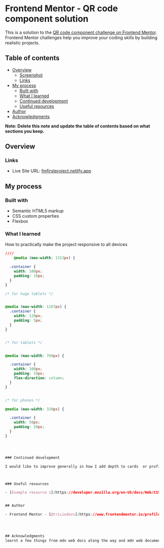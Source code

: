 # Frontend Mentor - QR code component solution

This is a solution to the [QR code component challenge on Frontend Mentor](https://www.frontendmentor.io/challenges/qr-code-component-iux_sIO_H). Frontend Mentor challenges help you improve your coding skills by building realistic projects. 

## Table of contents

- [Overview](#overview)
  - [Screenshot](#screenshot)
  - [Links](#links)
- [My process](#my-process)
  - [Built with](#built-with)
  - [What I learned](#what-i-learned)
  - [Continued development](#continued-development)
  - [Useful resources](#useful-resources)
- [Author](#author)
- [Acknowledgments](#acknowledgments)

**Note: Delete this note and update the table of contents based on what sections you keep.**

## Overview



### Links


- Live Site URL: [fmfirstproject.netlify.app]( https://triciodevs.github.io/FM-challenge-1/)

## My process

### Built with

- Semantic HTML5 markup
- CSS custom properties
- Flexbox





### What I learned

How to practically make the project responsive to all devices 

```css
////
    @media (max-width: 1313px) {

  .container {
    width: 100px;
    padding: 10px;
  }
}

/* for huge tablets */


@media (max-width: 1167px) {
  .container {
    width: 120px;
    padding: 5px;
  }
}


/* for tablets */


@media (max-width: 768px) {

  .container {
    width: 100px;
    padding: 10px;
    flex-direction: column;
  }
}


/* for phones */

@media (max-width: 320px) {

  .container {
    width: 50px;
    padding: 20px;
  }
} 




### Continued development

I would like to improve generally in how I add depth to cards  or profile to make it look more professional without ignoring the proper use of semantic html



### Useful resources

- [Example resource 1](https://developer.mozilla.org/en-US/docs/Web/CSS/CSS_text/Wrapping_breaking_text) - This helped me in sizing the text width. I really liked this pattern and will use it going forward.


## Author

- Frontend Mentor - [@triciodevs](https://www.frontendmentor.io/profile/triciodevs)




## Acknowledgments
learnt a few things from mdn web docs along the way and mdn web documents 
